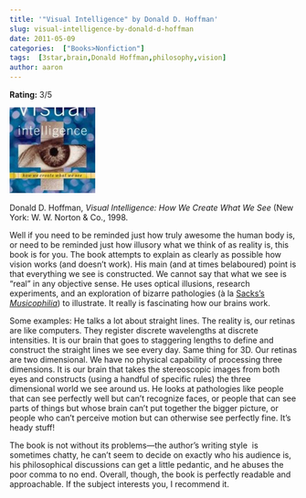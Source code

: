 ```yaml
---
title: '"Visual Intelligence" by Donald D. Hoffman'
slug: visual-intelligence-by-donald-d-hoffman
date: 2011-05-09
categories:  ["Books>Nonfiction"]
tags:  [3star,brain,Donald Hoffman,philosophy,vision]
author: aaron
---
```


**Rating:** 3/5

![Book cover](cover-150x150.jpg "Visual Intelligence")

Donald D. Hoffman, *Visual Intelligence: How We Create What We See* (New York: W. W. Norton & Co., 1998.

Well if you need to be reminded just how truly awesome the human body is, or need to be reminded just how illusory what we think of as reality is, this book is for you. The book attempts to explain as clearly as possible how vision works (and doesn’t work). His main (and at times belaboured) point is that everything we see is constructed. We cannot say that what we see is “real” in any objective sense. He uses optical illusions, research experiments, and an exploration of bizarre pathologies (à la [Sacks’s *Musicophilia*](../musicophilia-by-oliver-sacks "“Musicophilia” by Oliver Sacks")) to illustrate. It really is fascinating how our brains work.

Some examples: He talks a lot about straight lines. The reality is, our retinas are like computers. They register discrete wavelengths at discrete intensities. It is our brain that goes to staggering lengths to define and construct the straight lines we see every day. Same thing for 3D. Our retinas are two dimensional. We have no physical capability of processing three dimensions. It is our brain that takes the stereoscopic images from both eyes and constructs (using a handful of specific rules) the three dimensional world we see around us. He looks at pathologies like people that can see perfectly well but can’t recognize faces, or people that can see parts of things but whose brain can’t put together the bigger picture, or people who can’t perceive motion but can otherwise see perfectly fine. It’s heady stuff!

The book is not without its problems—the author’s writing style  is sometimes chatty, he can’t seem to decide on exactly who his audience is, his philosophical discussions can get a little pedantic, and he abuses the poor comma to no end. Overall, though, the book is perfectly readable and approachable. If the subject interests you, I recommend it.
